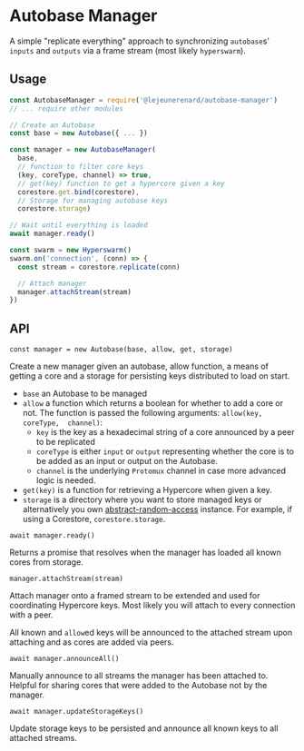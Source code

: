 # Autobase Manager

A simple "replicate everything" approach to synchronizing `autobase`s' `inputs`
and `outputs` via a frame stream (most likely `hyperswarm`).

## Usage

```js
const AutobaseManager = require('@lejeunerenard/autobase-manager')
// ... require other modules

// Create an Autobase
const base = new Autobase({ ... })

const manager = new AutobaseManager(
  base,
  // function to filter core keys
  (key, coreType, channel) => true,
  // get(key) function to get a hypercore given a key
  corestore.get.bind(corestore),
  // Storage for managing autobase keys
  corestore.storage)

// Wait until everything is loaded
await manager.ready()

const swarm = new Hyperswarm()
swarm.on('connection', (conn) => {
  const stream = corestore.replicate(conn)

  // Attach manager
  manager.attachStream(stream)
})
```

## API

`const manager = new Autobase(base, allow, get, storage)`

Create a new manager given an autobase, allow function, a means of getting a
core and a storage for persisting keys distributed to load on start.

- `base` an Autobase to be managed
- `allow` a function which returns a boolean for whether to add a core or not.
  The function is passed the following arguments: `allow(key, coreType, 
  channel)`:
  - `key` is the key as a hexadecimal string of a core announced by a peer to be
  replicated
  - `coreType` is either `input` or `output` representing whether the core is to
  be added as an input or output on the Autobase.
  - `channel` is the underlying `Protomux` channel in case more advanced logic
  is needed.
- `get(key)` is a function for retrieving a Hypercore when given a key.
- `storage` is a directory where you want to store managed keys or alternatively
  you own [abstract-random-access](https://github.com/random-access-storage/abstract-random-access)
  instance. For example, if using a Corestore, `corestore.storage`.

`await manager.ready()`

Returns a promise that resolves when the manager has loaded all known cores from
storage.

`manager.attachStream(stream)`

Attach manager onto a framed stream to be extended and used for coordinating
Hypercore keys. Most likely you will attach to every connection with a peer.

All known and `allow`ed keys will be announced to the attached stream upon
attaching and as cores are added via peers.

`await manager.announceAll()`

Manually announce to all streams the manager has been attached to. Helpful for
sharing cores that were added to the Autobase not by the manager.

`await manager.updateStorageKeys()`

Update storage keys to be persisted and announce all known keys to all attached
streams.
